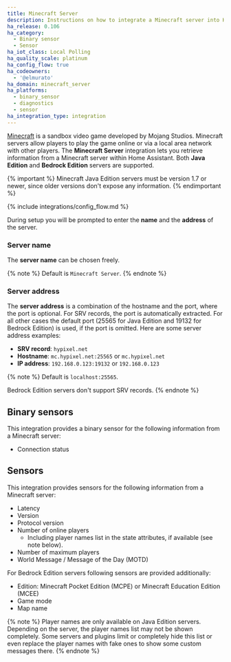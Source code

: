 ```yaml
---
title: Minecraft Server
description: Instructions on how to integrate a Minecraft server into Home Assistant.
ha_release: 0.106
ha_category:
  - Binary sensor
  - Sensor
ha_iot_class: Local Polling
ha_quality_scale: platinum
ha_config_flow: true
ha_codeowners:
  - '@elmurato'
ha_domain: minecraft_server
ha_platforms:
  - binary_sensor
  - diagnostics
  - sensor
ha_integration_type: integration
---
```


[Minecraft](https://www.minecraft.net/en-us) is a sandbox video game developed by Mojang Studios. Minecraft servers allow players to play the game online or via a local area network with other players. The **Minecraft Server** integration lets you retrieve information from a Minecraft server within Home Assistant. Both **Java Edition** and **Bedrock Edition** servers are supported.

{% important %}
Minecraft Java Edition servers must be version 1.7 or newer, since older versions don't expose any information.
{% endimportant %}

{% include integrations/config_flow.md %}

During setup you will be prompted to enter the **name** and the **address** of the server.

### Server name

The **server name** can be chosen freely.

{% note %}
Default is `Minecraft Server`.
{% endnote %}

### Server address

The **server address** is a combination of the hostname and the port, where the port is optional. For SRV records, the port is automatically extracted. For all other cases the default port (25565 for Java Edition and 19132 for Bedrock Edition) is used, if the port is omitted. Here are some server address examples:

- **SRV record**: `hypixel.net`
- **Hostname**: `mc.hypixel.net:25565` or `mc.hypixel.net`
- **IP address**: `192.168.0.123:19132` or `192.168.0.123`

{% note %}
Default is `localhost:25565`.

Bedrock Edition servers don't support SRV records.
{% endnote %}

## Binary sensors

This integration provides a binary sensor for the following information from a Minecraft server:

- Connection status

## Sensors

This integration provides sensors for the following information from a Minecraft server:

- Latency
- Version
- Protocol version
- Number of online players
  - Including player names list in the state attributes, if available (see note below).
- Number of maximum players
- World Message / Message of the Day (MOTD)

For Bedrock Edition servers following sensors are provided additionally:

- Edition: Minecraft Pocket Edition (MCPE) or Minecraft Education Edition (MCEE)
- Game mode
- Map name

{% note %}
Player names are only available on Java Edition servers. Depending on the server, the player names list may not be shown completely. Some servers and plugins limit or completely hide this list or even replace the player names with fake ones to show some custom messages there.
{% endnote %}

